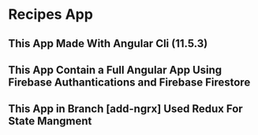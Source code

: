 # Recipes App

## This App Made With Angular Cli (11.5.3)

## This App Contain a Full Angular App Using Firebase Authantications and Firebase Firestore 

## This App in Branch [add-ngrx] Used Redux For State Mangment  

